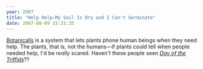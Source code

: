 ```yaml
---
year: 2007
title: "Help Help—My Soil Is Dry and I Can't Germinate"
date: 2007-08-09 15:31:35
---
```

<a href="http://botanicalls.com/index.htm">Botanicalls</a> is a system that lets plants phone human beings when they need help.  The plants, that is, not the humans—if plants could tell when people needed help, I'd be <em>really</em> scared.  Haven't these people seen <a href="http://www.imdb.com/title/tt0055894/"><em>Day of the Triffids</em></a>??
